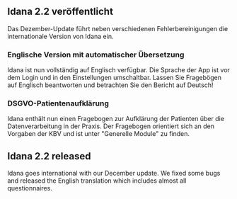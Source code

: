 ## Idana 2.2 veröffentlicht

Das Dezember-Update führt neben verschiedenen Fehlerbereinigungen die internationale Version von Idana ein.

### Englische Version mit automatischer Übersetzung

Idana ist nun vollständig auf Englisch verfügbar. Die Sprache der App ist vor dem Login und in den Einstellungen umschaltbar. Lassen Sie Fragebögen auf Englisch beantworten und betrachten Sie den Bericht auf Deutsch!

### DSGVO-Patientenaufklärung

Idana enthält nun einen Fragebogen zur Aufklärung der Patienten über die Datenverarbeitung in der Praxis. Der Fragebogen orientiert sich an den Vorgaben der KBV und ist unter "Generelle Module" zu finden.


## Idana 2.2 released

Idana goes international with our December update. We fixed some bugs and released the English translation which includes almost all questionnaires.
